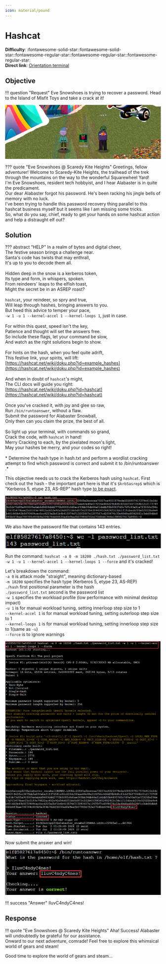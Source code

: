 ```yaml
---
icon: material/pound
---
```


# Hashcat

**Difficulty**: :fontawesome-solid-star::fontawesome-solid-star::fontawesome-regular-star::fontawesome-regular-star::fontawesome-regular-star:<br/>
**Direct link**: [Orientation terminal](https://hhc23-wetty.holidayhackchallenge.com?&challenge=orientation&username=rack3t&id=83532dea-b64f-497e-a2cf-ffdbe3ce81c2&area=staging&location=12,14&tokens=&dna=ATATATTAATATATATATATATATATATATATCGATATGCATATATATATATGCATATATATATATATATATATATTAGCATATATATATATATGCATATATATATATGCATATATATTA)

## Objective

!!! question "Request"
    Eve Snowshoes is trying to recover a password. Head to the Island of Misfit Toys and take a crack at it!
    

![Eve Snowshoes](../img/objectives/o18/EveSnowshoes.jpg)

??? quote "Eve Snowshoes @ Scaredy Kite Heights"
    Greetings, fellow adventurer! Welcome to Scaredy-Kite Heights, the trailhead of the trek through the mountains on the way to the wonderful Squarewheel Yard!<br/>
    I'm Eve Snowshoes, resident tech hobbyist, and I hear Alabaster is in quite the predicament.<br/>
    Our dear Alabaster forgot his password. He's been racking his jingle bells of memory with no luck.<br/>
    I've been trying to handle this password recovery thing parallel to this hashcat business myself but it seems like I am missing some tricks.<br/>
    So, what do you say, chief, ready to get your hands on some hashcat action and help a distraught elf out?<br/>


## Solution
??? abstract "HELP"
    In a realm of bytes and digital cheer,<br/> 
    The festive season brings a challenge near.<br/>
    Santa's code has twists that may enthrall,<br/>
    It's up to you to decode them all.<br/><br/>
    Hidden deep in the snow is a kerberos token,<br/>
    Its type and form, in whispers, spoken.<br/>
    From reindeers' leaps to the elfish toast,<br/>
    Might the secret be in an ASREP roast?<br/><br/>
    `hashcat`, your reindeer, so spry and true,<br/>
    Will leap through hashes, bringing answers to you.<br/>
    But heed this advice to temper your pace,<br/>
    `-w 1 -u 1 --kernel-accel 1 --kernel-loops 1`, just in case.<br/><br/>
    For within this quest, speed isn't the key,<br/>
    Patience and thought will set the answers free.<br/>
    So include these flags, let your command be slow,<br/>
    And watch as the right solutions begin to show.<br/><br/>
    For hints on the hash, when you feel quite adrift,<br/>
    This festive link, your spirits, will lift:<br/>
    [https://hashcat.net/wiki/doku.php?id=example_hashes](https://hashcat.net/wiki/doku.php?id=example_hashes)<br/><br/>
    And when in doubt of `hashcat`'s might,<br/>
    The CLI docs will guide you right:<br/>
    [https://hashcat.net/wiki/doku.php?id=hashcat](https://hashcat.net/wiki/doku.php?id=hashcat)<br/><br/>
    Once you've cracked it, with joy and glee so raw,<br/>
    Run `/bin/runtoanswer`, without a flaw.<br/>
    Submit the password for Alabaster Snowball,<br/>
    Only then can you claim the prize, the best of all.<br/><br/>
    So light up your terminal, with commands so grand,<br/>
    Crack the code, with `hashcat` in hand!<br/>
    Merry Cracking to each, by the pixelated moon's light,<br/>
    May your hashes be merry, and your codes so right!<br/><br/>
    * Determine the hash type in hash.txt and perform a wordlist cracking attempt to find which password is correct and submit it to /bin/runtoanswer .*


This objective needs us to crack the Kerberos hash using `hashcat`. First check out the hash - the important part here is that
it's `$krb5asrep$` which is "Kerberos 5, etype 23, AS-REP" hash type [to be exact](https://hashcat.net/wiki/doku.php?id=example_hashes).

![The Hash](../img/objectives/o18/hash.jpg)

We also have the password file that contains 143 entries.

![Password List](../img/objectives/o18/passwordlist.jpg)

Run the command: `hashcat -a 0 -m 18200 ./hash.txt ./password_list.txt -w 1 -u 1 --kernel-accel 1 --kernel-loops 1 --force` and it's cracked!

Let's breakdown the command:<br/>
`-a 0` is attack mode "straight", meaning dictionary-based<br/>
`-m 18200` specifies the hash type (Kerberos 5, etype 23, AS-REP)<br/>
`./hash` first positional parameter is the hash<br/>
`./password_list.txt` second is the password list<br/>
`-w 1` specifies the workload profile (low performance with minimal desktop impact)<br/>
`-u 1` is for manual workload tuning, setting innerloop step size to 1<br/>
`--kernel-accel 1` is for manual workload tuning, setting outerloop step size to 1<br/>
`--kernel-loops 1` is for manual workload tuning, setting innerloop step size to 1(same as `-u`)<br/>
`--force` is to ignore warnings<br/>

![Command](../img/objectives/o18/cmd.jpg)

Now submit the answer and win!

![Win](../img/objectives/o18/win.jpg)


!!! success "Answer"
    IluvC4ndyC4nes!
    
## Response
!!! quote "Eve Snowshoes @ Scaredy Kite Heights"
    Aha! Success! Alabaster will undoubtedly be grateful for our assistance.<br/>
    Onward to our next adventure, comrade! Feel free to explore this whimsical world of gears and steam!

    
Good time to explore the world of gears and steam...